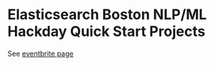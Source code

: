 Elasticsearch Boston NLP/ML Hackday Quick Start Projects
========================================================

See [eventbrite page](http://elasticsearchbostonnlphackday.eventbrite.com/)